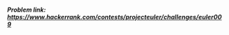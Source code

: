 ##### Problem link: <a href="https://www.hackerrank.com/contests/projecteuler/challenges/euler009" target="_blank">https://www.hackerrank.com/contests/projecteuler/challenges/euler009</a>